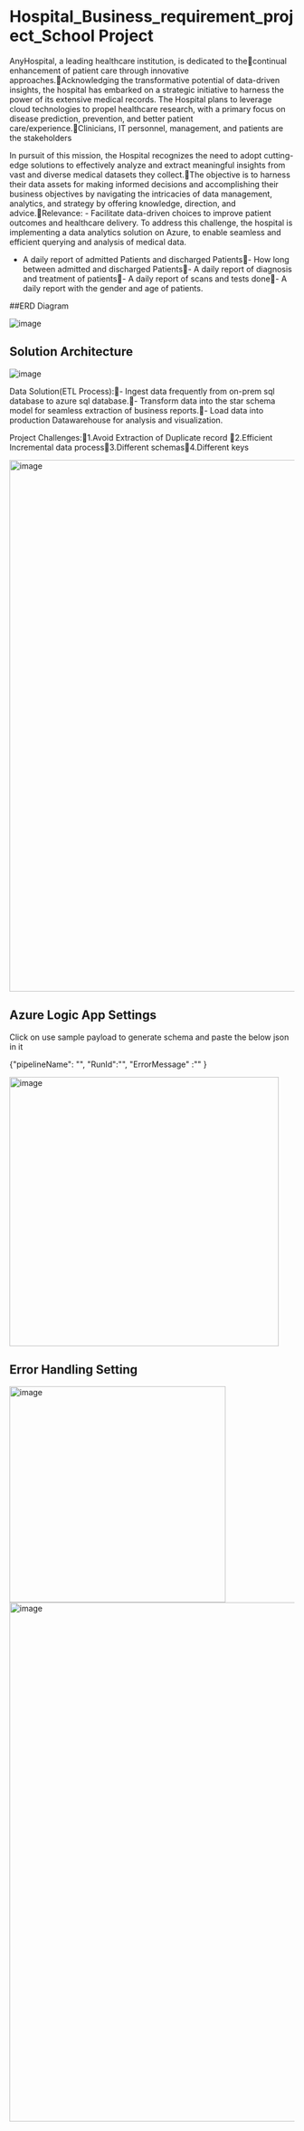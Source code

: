 # Hospital_Business_requirement_project_School Project

AnyHospital, a leading healthcare institution, is dedicated to thecontinual enhancement of patient care through innovative approaches.Acknowledging the transformative potential of data-driven insights, the hospital has embarked on a strategic initiative to harness the power of its extensive medical records. The Hospital plans to leverage cloud technologies to propel healthcare research, with a primary focus on disease prediction, prevention, and better patient care/experience.Clinicians, IT personnel, management, and patients are the stakeholders


In pursuit of this mission, the Hospital recognizes the need to adopt cutting-edge solutions to effectively analyze and extract meaningful insights from vast and diverse medical datasets they collect.The objective is to harness their data assets for making informed decisions and accomplishing their business objectives by navigating the intricacies of data management, analytics, and strategy by offering knowledge, direction, and advice.Relevance: - Facilitate data-driven choices to improve patient outcomes and healthcare delivery. To address this challenge, the hospital is implementing a data analytics solution on Azure, to enable seamless and efficient querying and analysis of medical data.

- A daily report of admitted Patients and discharged Patients- How long between admitted and discharged Patients- A daily report of diagnosis and treatment of patients- A daily report of scans and tests done- A daily report with the gender and age of patients.


##ERD Diagram

![image](https://github.com/user-attachments/assets/c740d662-816f-47ee-81a7-085dbe11bf78)

## Solution Architecture

![image](https://github.com/user-attachments/assets/416a09b8-9677-4e17-a34b-1caad72443fa)

Data Solution(ETL Process):- Ingest data frequently from on-prem sql database to  azure sql database.- Transform data into the star schema model for seamless extraction of business reports.- Load data into production Datawarehouse for analysis and visualization.

Project Challenges:1.Avoid Extraction of Duplicate record 2.Efficient Incremental data process3.Different schemas4.Different keys

<img width="940" alt="image" src="https://github.com/user-attachments/assets/310062bc-e980-4618-b46b-95ab67802117">

## Azure Logic App Settings

Click on use sample payload to generate schema and paste the below json in it

{"pipelineName": "",
  "RunId":"",
  "ErrorMessage" :""
    }

<img width="476" alt="image" src="https://github.com/user-attachments/assets/ce75e2a0-caae-49df-be27-4bc408a6be0c">

## Error Handling Setting

<img width="382" alt="image" src="https://github.com/user-attachments/assets/f938d8a3-f40d-49e9-9367-70032798bbef">


<img width="918" alt="image" src="https://github.com/user-attachments/assets/bfb81d87-31a9-42fd-8a76-499db64e7d2c">


